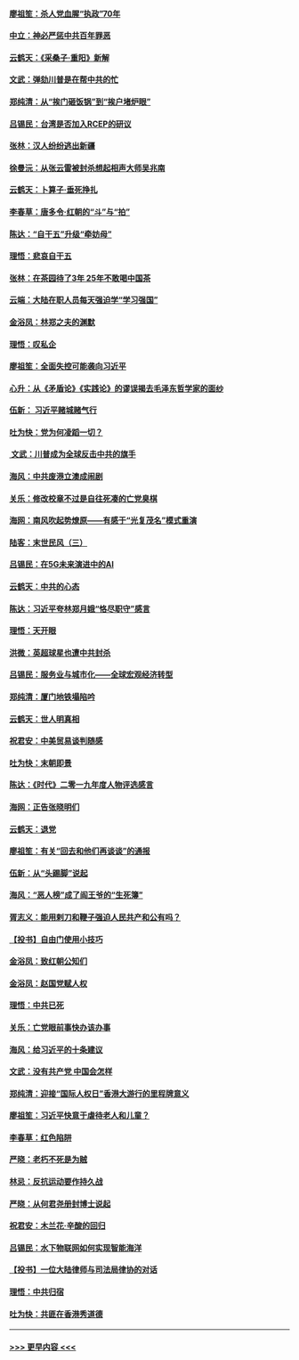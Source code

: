 #### [廖祖笙：杀人党血腥“执政”70年](../pages/nsc993/n11745144.md?t=12260201) 
#### [中立：神必严惩中共百年罪恶](../pages/nsc993/n11744970.md?t=12260201) 
#### [云鹤天：《采桑子‧重阳》新解](../pages/nsc993/n11744948.md?t=12260201) 
#### [文武：弹劾川普是在帮中共的忙](../pages/nsc993/n11744758.md?t=12260201) 
#### [郑纯清：从“挨门砸饭锅”到“挨户堵炉眼”](../pages/nsc993/n11744745.md?t=12260201) 
#### [吕锡民：台湾是否加入RCEP的研议](../pages/nsc993/n11744701.md?t=12260201) 
#### [张林：汉人纷纷逃出新疆](../pages/nsc993/n11743530.md?t=12260201) 
#### [徐曼沅：从张云雷被封杀想起相声大师吴兆南](../pages/nsc993/n11741816.md?t=12260201) 
#### [云鹤天：卜算子‧垂死挣扎](../pages/nsc993/n11739956.md?t=12260201) 
#### [李春草：唐多令‧红朝的“斗”与“拍”](../pages/nsc993/n11739830.md?t=12260201) 
#### [陈达：“自干五”升级“牵妨母”](../pages/nsc993/n11739724.md?t=12260201) 
#### [理悟：悲哀自干五](../pages/nsc993/n11739547.md?t=12260201) 
#### [张林：在茶园待了3年 25年不敢喝中国茶](../pages/nsc993/n11739240.md?t=12260201) 
#### [云端：大陆在职人员每天强迫学“学习强国”](../pages/nsc993/n11738735.md?t=12260201) 
#### [金浴凤：林郑之夫的渊默](../pages/nsc993/n11737735.md?t=12260201) 
#### [理悟：叹私企](../pages/nsc993/n11737715.md?t=12260201) 
#### [廖祖笙：全面失控可能袭向习近平](../pages/nsc993/n11737704.md?t=12260201) 
#### [心升：从《矛盾论》《实践论》的谬误揭去毛泽东哲学家的面纱](../pages/nsc993/n11736962.md?t=12260201) 
#### [伍新： 习近平赌城赌气行](../pages/nsc993/n11736929.md?t=12260201) 
#### [吐为快：党为何凌蹈一切？](../pages/nsc993/n11736915.md?t=12260201) 
#### [ 文武：川普成为全球反击中共的旗手](../pages/nsc993/n11736882.md?t=12260201) 
#### [海风：中共废港立澳成闹剧](../pages/nsc993/n11735857.md?t=12260201) 
#### [关乐：修改校章不过是自往死凑的亡党臭棋](../pages/nsc993/n11735097.md?t=12260201) 
#### [海网：南风吹起势燎原——有感于“光复茂名”模式重演](../pages/nsc993/n11732308.md?t=12260201) 
#### [陆客：末世民风（三）](../pages/nsc993/n11732211.md?t=12260201) 
#### [吕锡民：在5G未来演进中的AI](../pages/nsc993/n11730010.md?t=12260201) 
#### [云鹤天：中共的心态](../pages/nsc993/n11729906.md?t=12260201) 
#### [陈达：习近平夸林郑月娥“恪尽职守”感言](../pages/nsc993/n11729881.md?t=12260201) 
#### [理悟：天开眼](../pages/nsc993/n11729699.md?t=12260201) 
#### [洪微：英超球星也遭中共封杀](../pages/nsc993/n11727243.md?t=12260201) 
#### [吕锡民：服务业与城市化——全球宏观经济转型](../pages/nsc993/n11725845.md?t=12260201) 
#### [郑纯清：厦门地铁塌陷吟](../pages/nsc993/n11725813.md?t=12260201) 
#### [云鹤天：世人明真相](../pages/nsc993/n11725621.md?t=12260201) 
#### [祝君安：中美贸易谈判随感](../pages/nsc993/n11725609.md?t=12260201) 
#### [吐为快：末朝即景](../pages/nsc993/n11723365.md?t=12260201) 
#### [陈达：《时代》二零一九年度人物评选感言](../pages/nsc993/n11723337.md?t=12260201) 
#### [海网：正告张晓明们](../pages/nsc993/n11723228.md?t=12260201) 
#### [云鹤天：退党](../pages/nsc993/n11723056.md?t=12260201) 
#### [廖祖笙：有关“回去和他们再谈谈”的通报](../pages/nsc993/n11722442.md?t=12260201) 
#### [伍新：从“头踢脚”说起](../pages/nsc993/n11722429.md?t=12260201) 
#### [海风：“恶人榜”成了阎王爷的“生死簿”](../pages/nsc993/n11722272.md?t=12260201) 
#### [胥志义：能用剌刀和鞭子强迫人民共产和公有吗？](../pages/nsc993/n11720569.md?t=12260201) 
#### [【投书】自由门使用小技巧](../pages/nsc993/n11720180.md?t=12260201) 
#### [金浴凤：致红朝公知们](../pages/nsc993/n11720563.md?t=12260201) 
#### [金浴凤：赵国党赋人权](../pages/nsc993/n11720533.md?t=12260201) 
#### [理悟：中共已死](../pages/nsc993/n11720233.md?t=12260201) 
#### [关乐：亡党眼前事快办该办事](../pages/nsc993/n11719160.md?t=12260201) 
#### [海风：给习近平的十条建议](../pages/nsc993/n11717616.md?t=12260201) 
#### [文武：没有共产党 中国会怎样](../pages/nsc993/n11717584.md?t=12260201) 
#### [郑纯清：迎接“国际人权日”香港大游行的里程牌意义](../pages/nsc993/n11717417.md?t=12260201) 
#### [廖祖笙：习近平快意于虐待老人和儿童？](../pages/nsc993/n11715313.md?t=12260201) 
#### [李春草：红色陷阱](../pages/nsc993/n11715029.md?t=12260201) 
#### [严晓：老朽不死是为贼](../pages/nsc993/n11712910.md?t=12260201) 
#### [林忌：反抗运动要作持久战](../pages/nsc993/n11712623.md?t=12260201) 
#### [严晓：从何君尧册封博士说起](../pages/nsc993/n11712465.md?t=12260201) 
#### [祝君安：木兰花·辛酸的回归](../pages/nsc993/n11712381.md?t=12260201) 
#### [吕锡民：水下物联网如何实现智能海洋](../pages/nsc993/n11711158.md?t=12260201) 
#### [【投书】一位大陆律师与司法局律协的对话](../pages/nsc993/n11709675.md?t=12260201) 
#### [理悟：中共归宿](../pages/nsc993/n11710059.md?t=12260201) 
#### [吐为快：共匪在香港秀道德](../pages/nsc993/n11709979.md?t=12260201) 

----
#### [ >>> 更早内容 <<< ](../indexes/nsc993-earlier.md)
